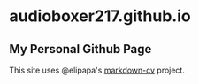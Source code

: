 # audioboxer217.github.io
## My Personal Github Page

This site uses @elipapa's [markdown-cv](https://github.com/elipapa/markdown-cv) project.